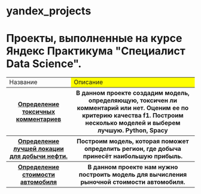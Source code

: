 # yandex_projects
<h1>Проекты, выполненные на курсе Яндекс Практикума "Специалист Data Science".</h1>

<table>
  <tr>
    <td>Название</td>
    <td style="background-color: yellow">Описание</td>
  </tr>
  <tr>
    <th><a href='Toxic comments/toxic_comments.ipynb'>Определение токсичных комментариев</a></th>
    <th>В данном проекте создадим модель, определяющую, токсичен ли комментарий или нет. Оценим ее по критерию качества f1. Построим несколько моделей и выберем лучшую. Python, Spacy</th>
  </tr>
  <tr>
    <th><a href='Best location/local_git.ipynb'>Определение лучшей локации для добычи нефти.</a></th>
    <th>Построим модель, которая поможет определить регион, где добыча принесёт наибольшую прибыль.</th>
  </tr>
  <tr>
    <th><a href='Toxic comments/toxic_comments.ipynb'>Определение стоимости автомобиля</a></th>
    <th>В данном проекте нам нужно построить модель для вычисления рыночной стоимости автомобиля.</th>
  </tr>
</table>
